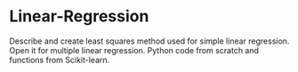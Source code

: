 # Linear-Regression
Describe and create least squares method used for simple linear regression.
Open it for multiple linear regression.
Python code from scratch and functions from Scikit-learn.
